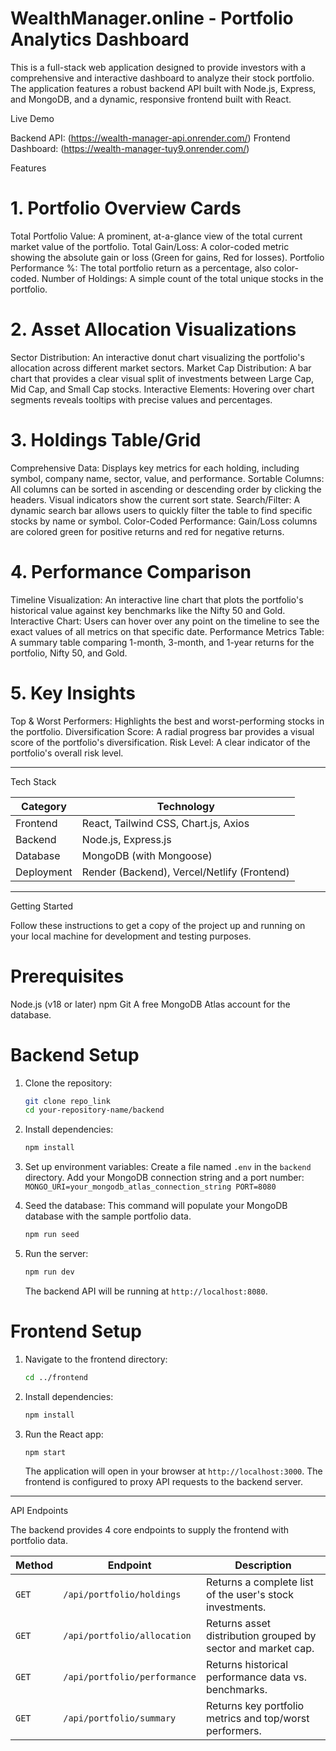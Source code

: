 # WealthManager.online - Portfolio Analytics Dashboard

This is a full-stack web application designed to provide investors with a comprehensive and interactive dashboard to analyze their stock portfolio. The application features a robust backend API built with Node.js, Express, and MongoDB, and a dynamic, responsive frontend built with React.


 Live Demo

 Backend API: (https://wealth-manager-api.onrender.com/)
 Frontend Dashboard: (https://wealth-manager-tuy9.onrender.com/)


 Features

# 1. Portfolio Overview Cards
 Total Portfolio Value: A prominent, at-a-glance view of the total current market value of the portfolio.
 Total Gain/Loss: A color-coded metric showing the absolute gain or loss (Green for gains, Red for losses).
 Portfolio Performance %: The total portfolio return as a percentage, also color-coded.
 Number of Holdings: A simple count of the total unique stocks in the portfolio.

# 2. Asset Allocation Visualizations
 Sector Distribution: An interactive donut chart visualizing the portfolio's allocation across different market sectors.
 Market Cap Distribution: A bar chart that provides a clear visual split of investments between Large Cap, Mid Cap, and Small Cap stocks.
 Interactive Elements: Hovering over chart segments reveals tooltips with precise values and percentages.

# 3. Holdings Table/Grid
 Comprehensive Data: Displays key metrics for each holding, including symbol, company name, sector, value, and performance.
 Sortable Columns: All columns can be sorted in ascending or descending order by clicking the headers. Visual indicators show the current sort state.
 Search/Filter: A dynamic search bar allows users to quickly filter the table to find specific stocks by name or symbol.
 Color-Coded Performance: Gain/Loss columns are colored green for positive returns and red for negative returns.

# 4. Performance Comparison
 Timeline Visualization: An interactive line chart that plots the portfolio's historical value against key benchmarks like the Nifty 50 and Gold.
 Interactive Chart: Users can hover over any point on the timeline to see the exact values of all metrics on that specific date.
 Performance Metrics Table: A summary table comparing 1-month, 3-month, and 1-year returns for the portfolio, Nifty 50, and Gold.

# 5. Key Insights
 Top & Worst Performers: Highlights the best and worst-performing stocks in the portfolio.
 Diversification Score: A radial progress bar provides a visual score of the portfolio's diversification.
 Risk Level: A clear indicator of the portfolio's overall risk level.

---

 Tech Stack

| Category      | Technology                               |
|---------------|------------------------------------------|
| Frontend | React, Tailwind CSS, Chart.js, Axios     |
| Backend | Node.js, Express.js                      |
| Database | MongoDB (with Mongoose)                  |
| Deployment| Render (Backend), Vercel/Netlify (Frontend) |

---

 Getting Started

Follow these instructions to get a copy of the project up and running on your local machine for development and testing purposes.

# Prerequisites

 Node.js (v18 or later)
 npm
 Git
 A free MongoDB Atlas account for the database.

# Backend Setup

1.  Clone the repository:
    ```bash
    git clone repo_link
    cd your-repository-name/backend
    ```

2.  Install dependencies:
    ```bash
    npm install
    ```

3.  Set up environment variables:
     Create a file named `.env` in the `backend` directory.
     Add your MongoDB connection string and a port number:
        ```
        MONGO_URI=your_mongodb_atlas_connection_string
        PORT=8080
        ```

4.  Seed the database:
     This command will populate your MongoDB database with the sample portfolio data.
    ```bash
    npm run seed
    ```

5.  Run the server:
    ```bash
    npm run dev
    ```
    The backend API will be running at `http://localhost:8080`.

# Frontend Setup

1.  Navigate to the frontend directory:
    ```bash
    cd ../frontend
    ```

2.  Install dependencies:
    ```bash
    npm install
    ```

3.  Run the React app:
    ```bash
    npm start
    ```
    The application will open in your browser at `http://localhost:3000`. The frontend is configured to proxy API requests to the backend server.

---

 API Endpoints

The backend provides 4 core endpoints to supply the frontend with portfolio data.

| Method | Endpoint                    | Description                                         |
|--------|-----------------------------|-----------------------------------------------------|
| `GET`  | `/api/portfolio/holdings`   | Returns a complete list of the user's stock investments. |
| `GET`  | `/api/portfolio/allocation` | Returns asset distribution grouped by sector and market cap. |
| `GET`  | `/api/portfolio/performance`| Returns historical performance data vs. benchmarks.    |
| `GET`  | `/api/portfolio/summary`    | Returns key portfolio metrics and top/worst performers. |


